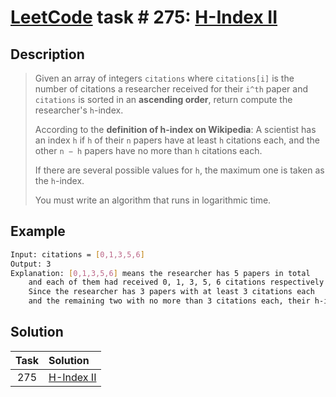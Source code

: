 # [LeetCode][leetcode] task # 275: [H-Index II][task]

Description
-----------

> Given an array of integers `citations` where `citations[i]` is the number of citations
> a researcher received for their `i^th` paper and `citations` is sorted in an **ascending order**,
> return compute the researcher's `h`-index.
> 
> According to the **definition of h-index on Wikipedia**:
> A scientist has an index `h` if `h` of their `n` papers have at least `h` citations each,
> and the other `n − h` papers have no more than `h` citations each.
> 
> If there are several possible values for `h`, the maximum one is taken as the `h`-index.
> 
> You must write an algorithm that runs in logarithmic time.

Example
-------

```sh
Input: citations = [0,1,3,5,6]
Output: 3
Explanation: [0,1,3,5,6] means the researcher has 5 papers in total
    and each of them had received 0, 1, 3, 5, 6 citations respectively.
    Since the researcher has 3 papers with at least 3 citations each
    and the remaining two with no more than 3 citations each, their h-index is 3.
```

Solution
--------

| Task | Solution               |
|:----:|:-----------------------|
| 275  | [H-Index II][solution] |


[leetcode]: <http://leetcode.com/>
[task]: <https://leetcode.com/problems/h-index-ii/>
[solution]: <https://github.com/wellaxis/witalis-jkit/blob/main/module/tasks/src/main/java/com/witalis/jkit/tasks/core/task/leetcode/h3/p275/option/Practice.java>
